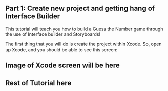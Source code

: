 ## Part 1: Create new project and getting hang of Interface Builder

This tutorial will teach you how to build a Guess the Number game through the use of Interface builder and Storyboards!

The first thing that you will do is create the project within Xcode. So, open up Xcode, and you should be able to see this screen:

## Image of Xcode screen will be here

## Rest of Tutorial here
